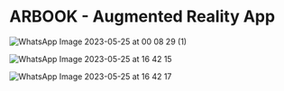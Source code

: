 # ARBOOK - Augmented Reality App

![WhatsApp Image 2023-05-25 at 00 08 29 (1)](https://github.com/Ankit09092001/ARBOOK/assets/96561363/05d7331c-7f86-419f-9b6e-d9481f9de84a)


![WhatsApp Image 2023-05-25 at 16 42 15](https://github.com/Ankit09092001/ARBOOK/assets/96561363/79d45066-bdff-46ec-aa27-84b74cfb2666)


![WhatsApp Image 2023-05-25 at 16 42 17](https://github.com/Ankit09092001/ARBOOK/assets/96561363/ce916ad3-3103-4935-be08-f9e3fa3f268e)
